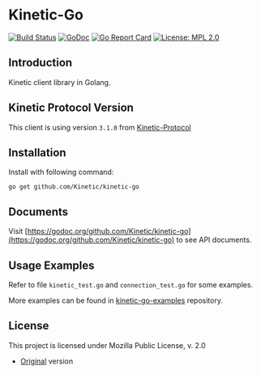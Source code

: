 # Kinetic-Go 

[![Build Status](https://travis-ci.org/Kinetic/kinetic-go.svg?branch=master)](https://travis-ci.org/Kinetic/kinetic-go)
[![GoDoc](https://godoc.org/github.com/Kinetic/kinetic-go?status.svg)](https://godoc.org/github.com/Kinetic/kinetic-go)
[![Go Report Card](https://goreportcard.com/badge/github.com/Kinetic/kinetic-go)](https://goreportcard.com/report/github.com/Kinetic/kinetic-go)
[![License: MPL 2.0](https://img.shields.io/badge/License-MPL%202.0-brightgreen.svg)](https://opensource.org/licenses/MPL-2.0)

## Introduction

Kinetic client library in Golang. 

## Kinetic Protocol Version

This client is using version `3.1.0` from [Kinetic-Protocol](https://github.com/Kinetic/kinetic-protocol)

## Installation

Install with following command:

    go get github.com/Kinetic/kinetic-go 

## Documents

Visit [https://godoc.org/github.com/Kinetic/kinetic-go](https://godoc.org/github.com/Kinetic/kinetic-go) to see API documents.

## Usage Examples

Refer to file `kinetic_test.go` and `connection_test.go` for some examples.

More examples can be found in [kinetic-go-examples](https://github.com/yongzhy/kinetic-go-examples) repository.

## License

This project is licensed under Mozilla Public License, v. 2.0
* [Original](LICENSE) version